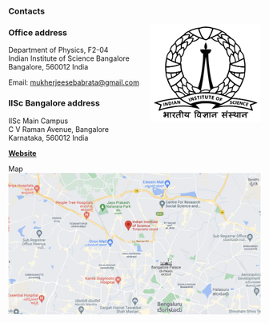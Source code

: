 ### Contacts

[<img align="right" src="imageN/iisc-logo.png" width="220"/>](http://www.physics.iisc.ernet.in)

### Office address

Department of Physics, F2-04 <br />
Indian Institute of Science Bangalore <br />
Bangalore, 560012 India <br />

Email: mukherjeesebabrata@gmail.com <br />


### IISc Bangalore address

IISc Main Campus <br />
C V Raman Avenue, Bangalore <br />
Karnataka, 560012 India 

[**Website**](https://iisc.ac.in/)


Map<br />
[<img src="imageN/map2.png" width="750"/>](https://www.google.co.in/maps/place/Indian+Institute+of+Science/@13.0218597,77.5649536,17z/data=!3m1!4b1!4m5!3m4!1s0x3bae17d757d11bfb:0x3fc1cd64d345c13f!8m2!3d13.0218597!4d77.5671423?hl=en-GB)


